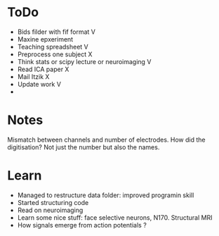 # ToDo
* Bids filder with fif format V
* Maxine epxeriment
* Teaching spreadsheet V
* Preprocess one subject X
* Think stats or scipy lecture or neuroimaging V
* Read ICA paper X
* Mail Itzik X
* Update work V
*

# Notes
Mismatch between channels and number of electrodes. How did the digitisation?
Not just the number but also the names.

# Learn

* Managed to restructure data folder: improved programin skill
* Started structuring code
* Read on neuroimaging
* Learn some nice stuff: face selective neurons, N170. Structural MRI
* How signals emerge from action potentials ?
